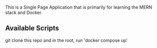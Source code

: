 This is a Single Page Application that is primarily for learning the MERN stack and Docker.

## Available Scripts

git clone this repo and in the root, run  'docker compose up'
